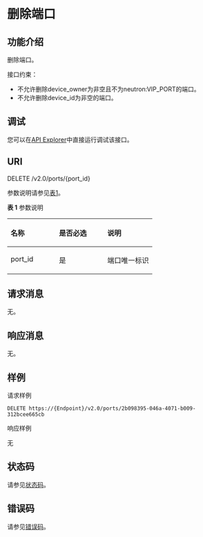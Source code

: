 # 删除端口<a name="vpc_port02_0005"></a>

## 功能介绍<a name="zh-cn_topic_0062207359_section45238241"></a>

删除端口。

接口约束：

-   不允许删除device\_owner为非空且不为neutron:VIP\_PORT的端口。
-   不允许删除device\_id为非空的端口。

## 调试<a name="section1062181918110"></a>

您可以在[API Explorer](https://apiexplorer.developer.huaweicloud.com/apiexplorer/doc?product=VPC&version=v2&api=NeutronDeletePort)中直接运行调试该接口。

## URI<a name="zh-cn_topic_0062207359_section4490990"></a>

DELETE /v2.0/ports/\{port\_id\}

参数说明请参见[表1](#table1855162528)。

**表 1**  参数说明

<a name="table1855162528"></a>
<table><thead align="left"><tr id="vpc_port02_0002_row1394617591304"><th class="cellrowborder" valign="top" width="33.33333333333333%" id="mcps1.2.4.1.1"><p id="vpc_port02_0002_p159467591307"><a name="vpc_port02_0002_p159467591307"></a><a name="vpc_port02_0002_p159467591307"></a>名称</p>
</th>
<th class="cellrowborder" valign="top" width="33.33333333333333%" id="mcps1.2.4.1.2"><p id="vpc_port02_0002_p1094612597019"><a name="vpc_port02_0002_p1094612597019"></a><a name="vpc_port02_0002_p1094612597019"></a>是否必选</p>
</th>
<th class="cellrowborder" valign="top" width="33.33333333333333%" id="mcps1.2.4.1.3"><p id="vpc_port02_0002_p29466591203"><a name="vpc_port02_0002_p29466591203"></a><a name="vpc_port02_0002_p29466591203"></a>说明</p>
</th>
</tr>
</thead>
<tbody><tr id="vpc_port02_0002_row1494695918012"><td class="cellrowborder" valign="top" width="33.33333333333333%" headers="mcps1.2.4.1.1 "><p id="vpc_port02_0002_p9946159600"><a name="vpc_port02_0002_p9946159600"></a><a name="vpc_port02_0002_p9946159600"></a>port_id</p>
</td>
<td class="cellrowborder" valign="top" width="33.33333333333333%" headers="mcps1.2.4.1.2 "><p id="vpc_port02_0002_p09465594017"><a name="vpc_port02_0002_p09465594017"></a><a name="vpc_port02_0002_p09465594017"></a>是</p>
</td>
<td class="cellrowborder" valign="top" width="33.33333333333333%" headers="mcps1.2.4.1.3 "><p id="vpc_port02_0002_p394618591401"><a name="vpc_port02_0002_p394618591401"></a><a name="vpc_port02_0002_p394618591401"></a>端口唯一标识</p>
</td>
</tr>
</tbody>
</table>

## 请求消息<a name="zh-cn_topic_0062207359_section52706911"></a>

无。

## 响应消息<a name="zh-cn_topic_0062207359_section4600155"></a>

无。

## 样例<a name="zh-cn_topic_0062207359_section41401397"></a>

请求样例

```
DELETE https://{Endpoint}/v2.0/ports/2b098395-046a-4071-b009-312bcee665cb 
```

响应样例

无

## 状态码<a name="section10470352390"></a>

请参见[状态码](状态码.md)。

## 错误码<a name="section85821649202813"></a>

请参见[错误码](错误码.md)。

